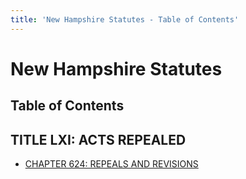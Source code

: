 ```yaml
---
title: 'New Hampshire Statutes - Table of Contents'
---
```


New Hampshire Statutes
======================

Table of Contents
-----------------

TITLE LXI: ACTS REPEALED
------------------------

-   [CHAPTER 624: REPEALS AND REVISIONS](624.html)
